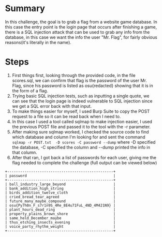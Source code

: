 # Summary 
In this challenge, the goal is to grab a flag from a website game database. In this case the entry point is the login page that occurs after finishing a game, there is a SQL injection attack that can be used to grab any info from the database, in this case we want the info the user "Mr. Flag", for fairly obvious reasons(it's literally in the name).

# Steps 
1. First things first, looking through the provided code, in the file scores.sql, we can confirm that flag is the password of the user Mr. Flag, since his password is listed as osu{redacted} showing that it is in the form of a flag.
2. Trying basic SQL injection tests, such as inputting a single quote, we can see that the login page is indeed vulnerable to SQL injection since we get a SQL error back with that input.
3. To make things easier for myself, I used Burp Suite to copy the POST request to a file so it can be read back when I need to.
4. In this case I used a tool called sqlmap to make injection easier, I used the previous POST file and passed it to the tool with the -r parameter.
5. After making sure sqlmap worked, I checked the source code to find which database and column I'm looking for and sent the command  ```sqlmap -r POST.txt  -D scores -C password --dump``` where -D specified the database, -C specified the column and --dump printed the info in that column.
6. After that ran, I got back a list of passwords for each user, giving me the flag needed to complete the challenge (full output can be viewed below)
```
+-------------------------------------------------+
| password                                        |
+-------------------------------------------------+
| ball_industry_large_beyond                      |
| bank_addition_high_string                       |
| birds_addition_twelve_cloth                     |
| cried_bread_tear_agreed                         |
| future_many_maybe_compound                      |
| osu{Py7h0n_F_s7r1n9S_4Re_8E4u71FuL_4ND_4M421N9} |
| plant_hours_dead_ring                           |
| property_plains_brown_shore                     |
| same_held_December_maybe                        |
| thus_etching_insects_evening                    |
| voice_party_rhythm_weight                       |
+-------------------------------------------------+

```
